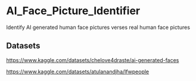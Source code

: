 # AI_Face_Picture_Identifier
Identify AI generated human face pictures verses real human face pictures

## Datasets
https://www.kaggle.com/datasets/chelove4draste/ai-generated-faces

https://www.kaggle.com/datasets/atulanandjha/lfwpeople

